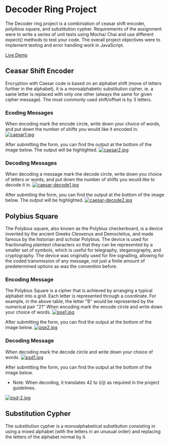 # Decoder Ring Project
The Decoder ring project is a combiniation of ceasar shift encoder, polyibius square, and substitution cypher. Requirements of the assignment were to write a series of unit tests using Mocha/ Chai and use different expect() methods to test your code. The overall project objectives were to implement testing and error handling work in JavaScript. 

[Live Demo](https://decoder-ring.vercel.app/index.html)

## Ceasar Shift Encoder
Encryption with Caesar code is based on an alphabet shift (move of letters further in the alphabet), it is a monoalphabetic substitution cipher, ie. a same letter is replaced with only one other (always the same for given cipher message). The most commonly used shift/offset is by 3 letters.

### Ecoding Messages
When encoding mark the encode circle, write down your choice of words, and put down the number of shifts you would like it encoded in.
[![caesar1.jpg](https://i.postimg.cc/kgp6Vvx3/caesar1.jpg)](https://postimg.cc/sM5DqS6w)

After submitting the form, you can find the output at the bottom of the image below. The output will be highlighted.
[![caesar2.jpg](https://i.postimg.cc/pXQ3X0Mr/caesar2.jpg)](https://postimg.cc/2V60076N)

### Decoding Messages
When decoding a message mark the decode circle, write down you choice of letters or words, and put down the number of shifts you would like to decode it in.
[![caesar-decode1.jpg](https://i.postimg.cc/jq6rLqzR/caesar-decode1.jpg)](https://postimg.cc/MXGLLSPL)

After submiting the form, you can find the output at the bottom of the image below. The output will be highlighted.
[![caesar-decode2.jpg](https://i.postimg.cc/kGYsBtsj/caesar-decode2.jpg)](https://postimg.cc/4HtV0yrt)

## Polybius Square
The Polybius square, also known as the Polybius checkerboard, is a device invented by the ancient Greeks Cleoxenus and Democleitus, and made famous by the historian and scholar Polybius. The device is used for fractionating plaintext characters so that they can be represented by a smaller set of symbols, which is useful for telegraphy, steganography, and cryptography. The device was originally used for fire signalling, allowing for the coded transmission of any message, not just a finite amount of predetermined options as was the convention before.

### Encoding Message
The Polybius Square is a cipher that is achieved by arranging a typical alphabet into a grid. Each letter is represented through a coordinate. For example, in the above table, the letter "B" would be represented by the numerical pair "21"
When encoding mark the encode circle and write down your choice of words.
[![pse1.jpg](https://i.postimg.cc/C5DmFWsv/pse1.jpg)](https://postimg.cc/9wmGbgST)

After submitting the form, you can find the output at the bottom of the image below.
[![pse2.jpg](https://i.postimg.cc/RCfRnxwd/pse2.jpg)](https://postimg.cc/NLsTWVJ2)

### Decoding Message
When decoding mark the decode circle and write down your choice of words.
[![psd1.jpg](https://i.postimg.cc/hjm9xVQv/psd1.jpg)](https://postimg.cc/bDzDfDTf)

After submitting the form, you can find the output at the bottom of the image below.
* Note: When decoding, it translates 42 to (i/j) as required in the project guidelines.

[![psd-2.jpg](https://i.postimg.cc/mgdNGLGL/psd-2.jpg)](https://postimg.cc/zygRC1B6)

## Substitution Cypher
The substitution cypher is a monoalphabetical substitution consisting in using a mixed alphabet (with the letters in an unusual order) and replacing the letters of the alphabet normal by it.
